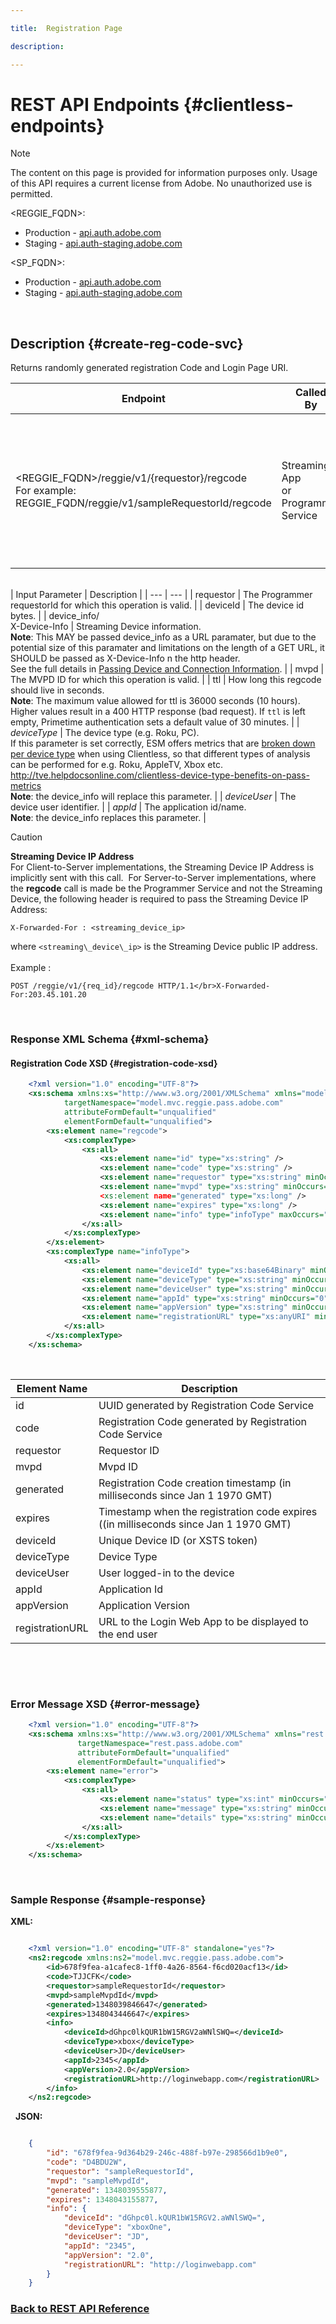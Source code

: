 ```yaml
---

title:  Registration Page

description: 

---
```



# REST API Endpoints {#clientless-endpoints}

>[!NOTE] 
>
>The content on this page is provided for information purposes only. Usage of this API requires a current license from Adobe. No unauthorized use is permitted.

<REGGIE_FQDN>:

* Production - [api.auth.adobe.com](http://api.auth.adobe.com/)
* Staging - [api.auth-staging.adobe.com](http://api.auth-staging.adobe.com/)

<SP_FQDN>:

* Production - [api.auth.adobe.com](http://api.auth.adobe.com/)
* Staging - [api.auth-staging.adobe.com](http://api.auth-staging.adobe.com/)

 </br>

## Description {#create-reg-code-svc}

Returns randomly generated registration Code and Login Page URI.

| Endpoint | Called  </br>By | Input   </br>Parameter | HTTP  </br>Method | Response | HTTP  </br>Response |
| --- | --- | --- | --- | --- | --- |
| <REGGIE_FQDN>/reggie/v1/{requestor}/regcode</br>For example:</br>REGGIE_FQDN/reggie/v1/sampleRequestorId/regcode | Streaming App</br>or</br>Programmer Service | 1.  requestor  </br>    (Path component)</br>2.  deviceId (Hashed)   </br>    (Mandatory)</br>3.  device_info/X-Device-Info (Mandatory)</br>4.  mvpd (Optional)</br>5.  ttl (Optional)</br>6.  _deviceType_</br>7.  _deviceUser_ (Deprecated)</br>8.  _appId_ (Deprecated) | POST | XML or JSON containing a registration code and information or error details if unsuccessful. See schemas and samples below. | 201 |



   
| Input Parameter | Description |
| --- | --- |
| requestor | The Programmer requestorId for which this operation is valid. |
| deviceId | The device id bytes. |
| device_info/</br>X-Device-Info | Streaming Device information.</br>**Note**: This MAY be passed device_info as a URL paramater, but due to the potential size of this paramater and limitations on the length of a GET URL, it SHOULD be passed as X-Device-Info n the http header. </br>See the full details in [Passing Device and Connection Information](http://tve.helpdocsonline.com/passing-device-information). |
| mvpd | The MVPD ID for which this operation is valid. |
| ttl | How long this regcode should live in seconds.</br>**Note**: The maximum value allowed for ttl is 36000 seconds (10 hours). Higher values result in a 400 HTTP response (bad request). If `ttl` is left empty, Primetime authentication sets a default value of 30 minutes. |
| _deviceType_ | The device type (e.g. Roku, PC).</br>If this parameter is set correctly, ESM offers metrics that are [broken down per device type](http://tve.helpdocsonline.com/esm-overview$clientless_device_type) when using Clientless, so that different types of analysis can be performed for e.g. Roku, AppleTV, Xbox etc.</br>http://tve.helpdocsonline.com/clientless-device-type-benefits-on-pass-metrics</br>**Note**: the device_info will replace this parameter. |
| _deviceUser_ | The device user identifier. |
| _appId_ | The application id/name. </br>**Note**: the device_info replaces this parameter. |


>[!CAUTION]
>
>**Streaming Device IP Address**
></br>
>For Client-to-Server implementations, the Streaming Device IP Address is implicitly sent with this call.  For Server-to-Server implementations, where the **regcode** call is made be the Programmer Service and not the Streaming Device, the following header is required to pass the Streaming Device IP Address:
>
>
>```
>X-Forwarded-For : <streaming_device_ip> 
>```
>
>where `<streaming\_device\_ip>` is the Streaming Device public IP address. 
></br></br>
>Example :</br>
>
>```
>POST /reggie/v1/{req_id}/regcode HTTP/1.1</br>X-Forwarded-For:203.45.101.20
>```
>
</br>

### Response XML Schema {#xml-schema}


#### Registration Code XSD {#registration-code-xsd}

```XML
    <?xml version="1.0" encoding="UTF-8"?>
    <xs:schema xmlns:xs="http://www.w3.org/2001/XMLSchema" xmlns="model.mvc.reggie.pass.adobe.com"
            targetNamespace="model.mvc.reggie.pass.adobe.com"
            attributeFormDefault="unqualified"
            elementFormDefault="unqualified">
        <xs:element name="regcode">
            <xs:complexType>
                <xs:all>
                    <xs:element name="id" type="xs:string" />
                    <xs:element name="code" type="xs:string" />
                    <xs:element name="requestor" type="xs:string" minOccurs="1" maxOccurs="1"/>
                    <xs:element name="mvpd" type="xs:string" minOccurs="1" maxOccurs="1"/
                    <xs:element name="generated" type="xs:long" />
                    <xs:element name="expires" type="xs:long" />
                    <xs:element name="info" type="infoType" maxOccurs="1"/>
                </xs:all>
            </xs:complexType>
        </xs:element>
        <xs:complexType name="infoType">
            <xs:all>
                <xs:element name="deviceId" type="xs:base64Binary" minOccurs="1" maxOccurs="1"/>
                <xs:element name="deviceType" type="xs:string" minOccurs="0" maxOccurs="1"/>
                <xs:element name="deviceUser" type="xs:string" minOccurs="0" maxOccurs="1"/>
                <xs:element name="appId" type="xs:string" minOccurs="0" maxOccurs="1"/>
                <xs:element name="appVersion" type="xs:string" minOccurs="0" maxOccurs="1"/>
                <xs:element name="registrationURL" type="xs:anyURI" minOccurs="0" maxOccurs="1"/>
            </xs:all>
        </xs:complexType>
    </xs:schema>

```

 </br>

| Element Name    | Description                                                                          |
| --------------- | ------------------------------------------------------------------------------------ |
| id              | UUID generated by Registration Code Service                                          |
| code            | Registration Code generated by Registration Code Service                             |
| requestor       | Requestor ID                                                                         |
| mvpd            | Mvpd ID                                                                              |
| generated       | Registration Code creation timestamp (in milliseconds since Jan 1 1970 GMT)          |
| expires         | Timestamp when the registration code expires ((in milliseconds since Jan 1 1970 GMT) |
| deviceId        | Unique Device ID (or XSTS token)                                                     |
| deviceType      | Device Type                                                                          |
| deviceUser      | User logged-in to the device                                                         |
| appId           | Application Id                                                                       |
| appVersion      | Application Version                                                                  |
| registrationURL | URL to the Login Web App to be displayed to the end user                             |

 </br>

 

### Error Message XSD  {#error-message}

```XML
    <?xml version="1.0" encoding="UTF-8"?>
    <xs:schema xmlns:xs="http://www.w3.org/2001/XMLSchema" xmlns="rest.pass.adobe.com"
               targetNamespace="rest.pass.adobe.com"
               attributeFormDefault="unqualified"
               elementFormDefault="unqualified">
        <xs:element name="error">
            <xs:complexType>
                <xs:all>
                    <xs:element name="status" type="xs:int" minOccurs="1" maxOccurs="1"/>
                    <xs:element name="message" type="xs:string" minOccurs="1" maxOccurs="1"/>
                    <xs:element name="details" type="xs:string" minOccurs="0" maxOccurs="1"/>
                </xs:all>
            </xs:complexType>
        </xs:element>
    </xs:schema>

```
 

### Sample Response {#sample-response}

**XML:**

```XML

    <?xml version="1.0" encoding="UTF-8" standalone="yes"?>
    <ns2:regcode xmlns:ns2="model.mvc.reggie.pass.adobe.com">
        <id>678f9fea-a1cafec8-1ff0-4a26-8564-f6cd020acf13</id>
        <code>TJJCFK</code>
        <requestor>sampleRequestorId</requestor>
        <mvpd>sampleMvpdId</mvpd>
        <generated>1348039846647</generated>
        <expires>1348043446647</expires>
        <info>
            <deviceId>dGhpc0lkQUR1bW15RGV2aWNlSWQ=</deviceId>
            <deviceType>xbox</deviceType>
            <deviceUser>JD</deviceUser>
            <appId>2345</appId>
            <appVersion>2.0</appVersion>
            <registrationURL>http://loginwebapp.com</registrationURL>
        </info>
    </ns2:regcode>
```
 
**JSON:**

```JSON

    {
        "id": "678f9fea-9d364b29-246c-488f-b97e-298566d1b9e0",
        "code": "D4BDU2W",
        "requestor": "sampleRequestorId",
        "mvpd": "sampleMvpdId",
        "generated": 1348039555877,
        "expires": 1348043155877,
        "info": {
            "deviceId": "dGhpc0l.kQUR1bW15RGV2.aWNlSWQ=",
            "deviceType": "xboxOne",
            "deviceUser": "JD",
            "appId": "2345",
            "appVersion": "2.0",
            "registrationURL": "http://loginwebapp.com"
        }
    }

```

### [Back to REST API Reference](http://tve.helpdocsonline.com/rest-api-reference)
